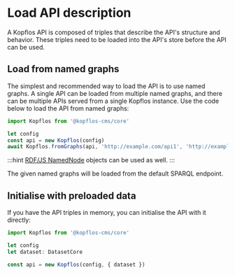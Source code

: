 # Load API description

A Kopflos API is composed of triples that describe the API's structure and behavior. These triples need to be loaded into the API's store before the API can be used.

## Load from named graphs

The simplest and recommended way to load the API is to use named graphs. A single API can be loaded from multiple named graphs, and there can be multiple APIs served from a single Kopflos instance. Use the code below to load the API from named graphs:

```js
import Kopflos from '@kopflos-cms/core'

let config
const api = new Kopflos(config)
await Kopflos.fromGraphs(api, 'http://example.com/api1', 'http://example.com/api2', 'http://example.com/shared')
```

:::hint
[RDF/JS NamedNode](https://rdf.js.org/data-model-spec/#namednode-interface) objects can be used as well.
:::

The given named graphs will be loaded from the default SPARQL endpoint.

## Initialise with preloaded data

If you have the API triples in memory, you can initialise the API with it directly:

```typescript
import Kopflos from '@kopflos-cms/core'

let config
let dataset: DatasetCore

const api = new Kopflos(config, { dataset })
```
